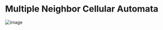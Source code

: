 # Multiple Neighbor Cellular Automata
![image](https://github.com/AlexKCA/Bugs-MNCA/assets/64712073/3b0b6d2b-2e0c-4f2f-8074-d683500a529b)
